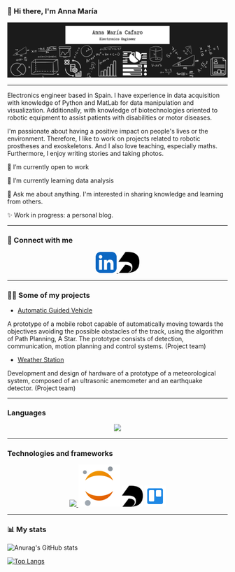 ### 👋 Hi there, I'm Anna María

![banner](https://github.com/annacafaro/annacafaro/blob/main/banner_GitHub_profile.png?raw=true)

---

Electronics engineer based in Spain. I have experience in data acquisition with knowledge of Python and MatLab for data manipulation and visualization. Additionally, with knowledge of biotechnologies oriented to robotic equipment to assist patients with disabilities or motor diseases.

I'm passionate about having a positive impact on people's lives or the environment. Therefore, I like to work on projects related to robotic prostheses and exoskeletons. And I also love teaching, especially maths. Furthermore, I enjoy writing stories and taking photos.
 

🔭 I’m currently open to work

🌱 I’m currently learning data analysis

💬 Ask me about anything. I'm interested in sharing knowledge and learning from others. 

✨ Work in progress: a personal blog.

---

### :handshake: Connect with me 

<p align="center">
  <a href="https://www.linkedin.com/in/annacafaro/">
    <img src="https://raw.githubusercontent.com/annacafaro/annacafaro/1c4e8718948613a1adcbd455b704f72cc8c4a192/files_github_profile/LinkedIn.svg" width=48px />
  </a>
  <a href="https://deepnote.com/@annacafaro">
    <img src="https://raw.githubusercontent.com/annacafaro/annacafaro/1c4e8718948613a1adcbd455b704f72cc8c4a192/files_github_profile/deepnote-svgrepo-com.svg" width=48px />
  </a>
</p>

---

### 👩‍💻 Some of my projects

* [Automatic Guided Vehicle](https://github.com/AGV-G1USB/Inicio/wiki)

A prototype of a mobile robot capable of automatically moving towards the objectives avoiding the possible obstacles of the track, using the algorithm of Path Planning, A Star. The prototype consists of detection, communication, motion planning and control systems. (Project team)

* [Weather Station](https://github.com/japroyectos-2)

Development and design of hardware of a prototype of a meteorological system, composed of an ultrasonic anemometer and an earthquake detector. (Project team)

---

### Languages

<p align="center">
  <a href="https://skillicons.dev">
    <img src="https://skillicons.dev/icons?i=py,matlab,c,cpp" />
  </a>
</p> 

---

### Technologies and frameworks

<p align="center">
  <a href="https://skillicons.dev">
    <img src="https://skillicons.dev/icons?i=git,arduino,vscode,pytorch,latex" />
  </a>
  <img src="https://raw.githubusercontent.com/annacafaro/annacafaro/1c4e8718948613a1adcbd455b704f72cc8c4a192/files_github_profile/icons8-jupyter.svg" /> 
  <img src="https://raw.githubusercontent.com/annacafaro/annacafaro/1c4e8718948613a1adcbd455b704f72cc8c4a192/files_github_profile/deepnote-svgrepo-com.svg" width=48px />
  <img src="https://raw.githubusercontent.com/annacafaro/annacafaro/1c4e8718948613a1adcbd455b704f72cc8c4a192/files_github_profile/icons8-trello.svg" width=48px />
</p> 

---

### 📊 My stats

![Anurag's GitHub stats](https://github-readme-stats.vercel.app/api?username=annacafaro&show_icons=true&theme=tokyonight)

[![Top Langs](https://github-readme-stats.vercel.app/api/top-langs/?username=annacafaro&theme=tokyonight&layout=compact)](https://github.com/annacafaro/github-readme-stats)











<!--
**annacafaro/annacafaro** is a ✨ _special_ ✨ repository because its `README.md` (this file) appears on your GitHub profile.

Here are some ideas to get you started:

- 🔭 I’m currently open to work
- 🌱 I’m currently learning ...
- 👯 I’m looking to collaborate on ...
- 🤔 I’m looking for help with ...
- 💬 Ask me about ...
- 📫 How to reach me: ...
- 😄 Pronouns: ...
- ⚡ Fun fact: ...

Link de inconos usados: https://github.com/tandpfun/skill-icons
Repo de las Git Stats: https://github.com/anuraghazra/github-readme-stats#top-languages-card

para creditos de las estadisticas: 
[](https://github.com/anuraghazra/github-readme-stats#top-languages-card)
-->
